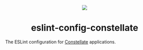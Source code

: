 <p align="center">
  <img src="https://cdn.rawgit.com/ctrlplusb/constellate/20baeb89/assets/logo.png" />
</p>

<h1 align="center">eslint-config-constellate</h1>

The ESLint configuration for [Constellate](https://github.com/ctrlplusb/constellate) applications.
